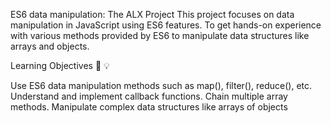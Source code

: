ES6 data manipulation: The ALX Project
This project focuses on data manipulation in JavaScript using ES6 features. To get hands-on experience with various methods provided by ES6 to manipulate data structures like arrays and objects.

Learning Objectives 💼 💡

Use ES6 data manipulation methods such as map(), filter(), reduce(), etc.
Understand and implement callback functions.
Chain multiple array methods.
Manipulate complex data structures like arrays of objects

